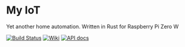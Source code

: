 # My IoT

Yet another home automation. Written in Rust for Raspberry Pi Zero W

[![Build Status](https://travis-ci.com/eigenein/my-iot-rs.svg?branch=master)](https://travis-ci.com/eigenein/my-iot-rs)
[![Wiki](https://img.shields.io/badge/-Wiki-blue.svg)](https://github.com/eigenein/my-iot-rs/wiki)
[![API docs](https://img.shields.io/badge/-API_docs-important.svg)](https://eigenein.github.io/my-iot-rs/my_iot/)
